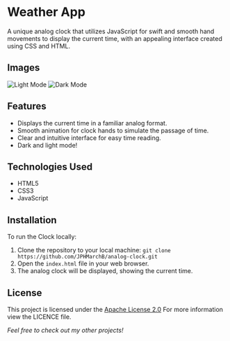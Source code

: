 # Weather App
A unique analog clock that utilizes JavaScript for swift and smooth hand movements to display the current time, with an appealing interface created using CSS and HTML.

## Images
![Light Mode](https://github.com/JPHMarchB/analogue-clock/assets/153705879/7c197023-8328-464a-8896-f2181846d5ab)
![Dark Mode]()

## Features
- Displays the current time in a familiar analog format.
- Smooth animation for clock hands to simulate the passage of time.
- Clear and intuitive interface for easy time reading.
- Dark and light mode!

## Technologies Used
- HTML5
- CSS3
- JavaScript

## Installation
To run the Clock locally:

1. Clone the repository to your local machine: `git clone https://github.com/JPHMarchB/analog-clock.git`
2. Open the `index.html` file in your web browser.
3. The analog clock will be displayed, showing the current time.

## License
This project is licensed under the [Apache License 2.0](LICENSE) For more information view the LICENCE file.

*Feel free to check out my other projects!*
